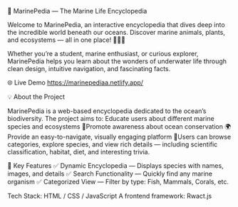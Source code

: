 🌊 MarinePedia — The Marine Life Encyclopedia

Welcome to MarinePedia, an interactive encyclopedia that dives deep into the incredible world beneath our oceans.
Discover marine animals, plants, and ecosystems — all in one place! 🐠🐢🪸

Whether you’re a student, marine enthusiast, or curious explorer, MarinePedia helps you learn about the wonders of underwater life through clean design, intuitive navigation, and fascinating facts.

🌐 Live Demo
https://marinepediaa.netlify.app/

💡 About the Project

MarinePedia is a web-based encyclopedia dedicated to the ocean’s biodiversity.
The project aims to:
Educate users about different marine species and ecosystems 
🪼Promote awareness about ocean conservation 
🌍Provide an easy-to-navigate, visually engaging platform 
💙Users can browse categories, explore species, and view rich details — including scientific classification, habitat, diet, and interesting trivia.

🧠 Key Features
✅ Dynamic Encyclopedia — Displays species with names, images, and details
✅ Search Functionality — Quickly find any marine organism
✅ Categorized View — Filter by type: Fish, Mammals, Corals, etc.


Tech Stack:
HTML / CSS / JavaScript
 A frontend framework: Rwact.js
